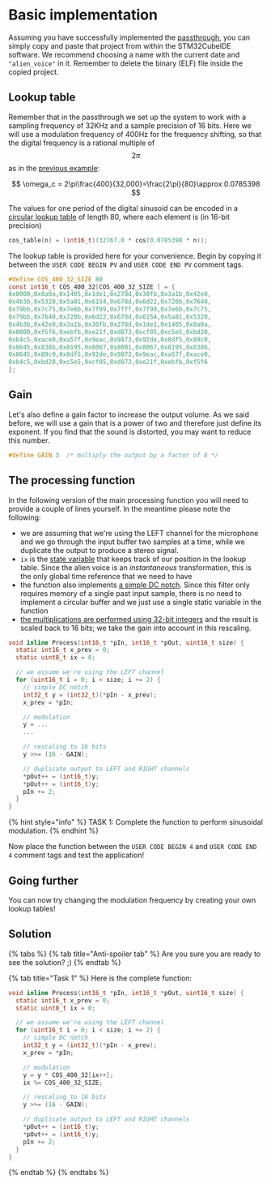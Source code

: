 # Basic implementation

Assuming you have successfully implemented the [passthrough](../../audio-peripherals/passthrough/), you can simply copy and paste that project from within the STM32CubeIDE software. We recommend choosing a name with the current date and `"alien_voice"` in it. Remember to delete the binary \(ELF\) file inside the copied project.

## Lookup table

Remember that in the passthrough we set up the system to work with a sampling frequency of 32KHz and a sample precision of 16 bits. Here we will use a modulation frequency of 400Hz for the frequency shifting, so that the digital frequency is a rational multiple of $$2\pi$$as in the [previous example](../../real-world-dsp/code-efficiency.md#lookup):

$$
\omega_c = 2\pi\frac{400}{32,000}=\frac{2\pi}{80}\approx 0.0785398
$$

The values for one period of the digital sinusoid can be encoded in a [circular lookup table](../../real-world-dsp/code-efficiency.md#lookup) of length 80, where each element is \(in 16-bit precision\)

```c
cos_table[n] = (int16_t)(32767.0 * cos(0.0785398 * n));
```

The  lookup table is provided here for your convenience. Begin by copying it between the `USER CODE BEGIN PV` and `USER CODE END PV` comment tags.

```c
#define COS_400_32_SIZE 80
const int16_t COS_400_32[COS_400_32_SIZE ] = {
0x0000,0x0a0a,0x1405,0x1de1,0x278d,0x30fb,0x3a1b,0x42e0,
0x4b3b,0x5320,0x5a81,0x6154,0x678d,0x6d22,0x720b,0x7640,
0x79bb,0x7c75,0x7e6b,0x7f99,0x7fff,0x7f99,0x7e6b,0x7c75,
0x79bb,0x7640,0x720b,0x6d22,0x678d,0x6154,0x5a81,0x5320,
0x4b3b,0x42e0,0x3a1b,0x30fb,0x278d,0x1de1,0x1405,0x0a0a,
0x0000,0xf5f6,0xebfb,0xe21f,0xd873,0xcf05,0xc5e5,0xbd20,
0xb4c5,0xace0,0xa57f,0x9eac,0x9873,0x92de,0x8df5,0x89c0,
0x8645,0x838b,0x8195,0x8067,0x8001,0x8067,0x8195,0x838b,
0x8645,0x89c0,0x8df5,0x92de,0x9873,0x9eac,0xa57f,0xace0,
0xb4c5,0xbd20,0xc5e5,0xcf05,0xd873,0xe21f,0xebfb,0xf5f6
};
```

## Gain

Let's also define a gain factor to increase the output volume. As we said before, we will use a gain that is a power of two and therefore just define its exponent. If you find that the sound is distorted, you may want to reduce this number.

```c
#define GAIN 3  /* multiply the output by a factor of 8 */
```

## The processing function <a id="effect"></a>

In the following version of the main processing function you will need to provide a couple of lines yourself. In the meantime please note the following:

* we are assuming that we're using the LEFT channel for the microphone and we go through the input buffer two samples at a time, while we duplicate the output to produce a stereo signal.
* `ix` is the [state variable](../../real-world-dsp/code-efficiency.md#state_var) that keeps track of our position in the lookup table. Since the alien voice is an _instantaneous_ transformation, this is the only global time reference that we need to have
* the function also implements [a simple DC notch](../../real-world-dsp/signal-levels.md#removing_dc). Since this filter only requires memory of a single past input sample, there is no need to implement a circular buffer and we just use a single static variable in the function
* [the multiplications are performed using 32-bit integers](../../real-world-dsp/code-efficiency.md#float) and the result is scaled back to 16 bits; we take the gain into account in this rescaling.

```c
void inline Process(int16_t *pIn, int16_t *pOut, uint16_t size) {
  static int16_t x_prev = 0;
  static uint8_t ix = 0;

  // we assume we're using the LEFT channel
  for (uint16_t i = 0; i < size; i += 2) {
    // simple DC notch
    int32_t y = (int32_t)(*pIn - x_prev);
    x_prev = *pIn;

    // modulation
    y = ...
    ...

    // rescaling to 16 bits
    y >>= (16 - GAIN);

    // duplicate output to LEFT and RIGHT channels
    *pOut++ = (int16_t)y;
    *pOut++ = (int16_t)y;
    pIn += 2;
  }
}
```

{% hint style="info" %}
TASK 1: Complete the function to perform sinusoidal modulation.
{% endhint %}

Now place the function between the `USER CODE BEGIN 4` and `USER CODE END 4` comment tags and test the application!

## Going further

You can now try changing the modulation frequency by creating your own lookup tables!

## Solution

{% tabs %}
{% tab title="Anti-spoiler tab" %}
Are you sure you are ready to see the solution? ;\)
{% endtab %}

{% tab title="Task 1" %}
Here is the complete function:

```c
void inline Process(int16_t *pIn, int16_t *pOut, uint16_t size) {
  static int16_t x_prev = 0;
  static uint8_t ix = 0;

  // we assume we're using the LEFT channel
  for (uint16_t i = 0; i < size; i += 2) {
    // simple DC notch
    int32_t y = (int32_t)(*pIn - x_prev);
    x_prev = *pIn;

    // modulation
    y = y * COS_400_32[ix++];
    ix %= COS_400_32_SIZE;

    // rescaling to 16 bits
    y >>= (16 - GAIN);

    // duplicate output to LEFT and RIGHT channels
    *pOut++ = (int16_t)y;
    *pOut++ = (int16_t)y;
    pIn += 2;
  }
}

```
{% endtab %}
{% endtabs %}

